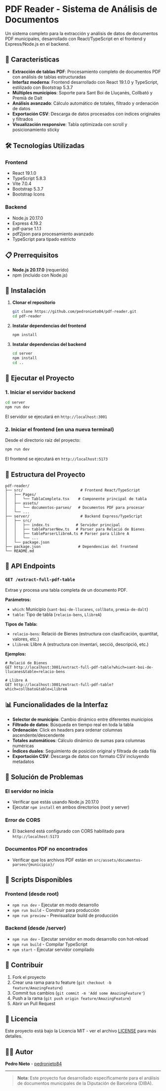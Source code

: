 # PDF Reader - Sistema de Análisis de Documentos

Un sistema completo para la extracción y análisis de datos de documentos PDF municipales, desarrollado con React/TypeScript en el frontend y Express/Node.js en el backend.

## 🚀 Características

- **Extracción de tablas PDF**: Procesamiento completo de documentos PDF con análisis de tablas estructuradas
- **Interfaz moderna**: Frontend desarrollado con React 19.1.0 y TypeScript, estilizado con Bootstrap 5.3.7
- **Múltiples municipios**: Soporte para Sant Boi de Lluçanès, Collbató y Premià de Dalt
- **Análisis avanzado**: Cálculo automático de totales, filtrado y ordenación de datos
- **Exportación CSV**: Descarga de datos procesados con índices originales y filtrados
- **Visualización responsive**: Tabla optimizada con scroll y posicionamiento sticky

## 🛠️ Tecnologías Utilizadas

### Frontend
- React 19.1.0
- TypeScript 5.8.3
- Vite 7.0.4
- Bootstrap 5.3.7
- Bootstrap Icons

### Backend
- Node.js 20.17.0
- Express 4.19.2
- pdf-parse 1.1.1
- pdf2json para procesamiento avanzado
- TypeScript para tipado estricto

## 📋 Prerrequisitos

- **Node.js 20.17.0** (requerido)
- npm (incluido con Node.js)

## 🔧 Instalación

1. **Clonar el repositorio**
   ```bash
   git clone https://github.com/pedronieto84/pdf-reader.git
   cd pdf-reader
   ```

2. **Instalar dependencias del frontend**
   ```bash
   npm install
   ```

3. **Instalar dependencias del backend**
   ```bash
   cd server
   npm install
   cd ..
   ```

## 🚀 Ejecutar el Proyecto

### 1. Iniciar el servidor backend

```bash
cd server
npm run dev
```

El servidor se ejecutará en `http://localhost:3001`

### 2. Iniciar el frontend (en una nueva terminal)

Desde el directorio raíz del proyecto:

```bash
npm run dev
```

El frontend se ejecutará en `http://localhost:5173`

## 📁 Estructura del Proyecto

```
pdf-reader/
├── src/                          # Frontend React/TypeScript
│   ├── Pages/
│   │   └── TablaCompleta.tsx    # Componente principal de tabla
│   ├── assets/
│   │   └── documentos-parseo/   # Documentos PDF para procesar
│   └── ...
├── server/                       # Backend Express/TypeScript
│   ├── src/
│   │   ├── index.ts            # Servidor principal
│   │   ├── tableParserNew.ts   # Parser para Relació de Bienes
│   │   ├── tableParserLlibreA.ts # Parser para Llibre A
│   │   └── ...
│   └── package.json
├── package.json                 # Dependencias del frontend
└── README.md
```

## 🔄 API Endpoints

### `GET /extract-full-pdf-table`

Extrae y procesa una tabla completa de un documento PDF.

**Parámetros:**
- `which`: Municipio (`sant-boi-de-llucanes`, `collbato`, `premia-de-dalt`)
- `table`: Tipo de tabla (`relacio-bens`, `LlibreA`)

**Tipos de Tabla:**
- `relacio-bens`: Relació de Bienes (estructura con clasificación, quantitat, valores, etc.)
- `LlibreA`: Llibre A (estructura con inventari, secció, descripció, etc.)

**Ejemplos:**
```
# Relació de Bienes
GET http://localhost:3001/extract-full-pdf-table?which=sant-boi-de-llucanes&table=relacio-bens

# Llibre A
GET http://localhost:3001/extract-full-pdf-table?which=collbato&table=LlibreA
```

## 📊 Funcionalidades de la Interfaz

- **Selector de municipio**: Cambio dinámico entre diferentes municipios
- **Filtrado de datos**: Búsqueda en tiempo real en toda la tabla
- **Ordenación**: Click en headers para ordenar columnas ascendente/descendente
- **Totales automáticos**: Cálculo dinámico de sumas para columnas numéricas
- **Índices duales**: Seguimiento de posición original y filtrada de cada fila
- **Exportación CSV**: Descarga de datos con formato CSV incluyendo metadatos

## 🐛 Solución de Problemas

### El servidor no inicia
- Verificar que estás usando Node.js 20.17.0
- Ejecutar `npm install` en ambos directorios (root y server)

### Error de CORS
- El backend está configurado con CORS habilitado para `http://localhost:5173`

### Documentos PDF no encontrados
- Verificar que los archivos PDF están en `src/assets/documentos-parseo/{municipio}/`

## 📝 Scripts Disponibles

### Frontend (desde root)
- `npm run dev` - Ejecutar en modo desarrollo
- `npm run build` - Construir para producción
- `npm run preview` - Previsualizar build de producción

### Backend (desde /server)
- `npm run dev` - Ejecutar servidor en modo desarrollo con hot-reload
- `npm run build` - Compilar TypeScript
- `npm start` - Ejecutar servidor compilado

## 🤝 Contribuir

1. Fork el proyecto
2. Crear una rama para tu feature (`git checkout -b feature/AmazingFeature`)
3. Commit tus cambios (`git commit -m 'Add some AmazingFeature'`)
4. Push a la rama (`git push origin feature/AmazingFeature`)
5. Abrir un Pull Request

## 📄 Licencia

Este proyecto está bajo la Licencia MIT - ver el archivo [LICENSE](LICENSE) para más detalles.

## 👨‍💻 Autor

**Pedro Nieto** - [pedronieto84](https://github.com/pedronieto84)

---

> **Nota**: Este proyecto fue desarrollado específicamente para el análisis de documentos municipales de la Diputación de Barcelona (DIBA).
